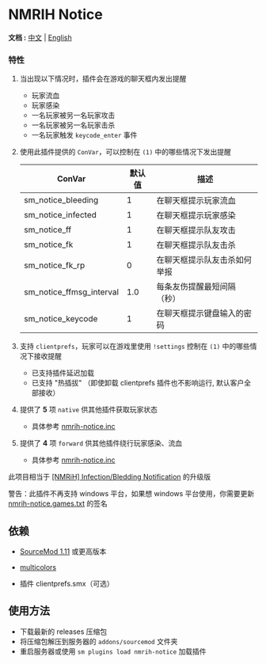 # NMRIH Notice

**文档 :** [中文](./readme-CN.md) | [English](./readme.md)

### 特性

1. 当出现以下情况时，插件会在游戏的聊天框内发出提醒
    - 玩家流血
    - 玩家感染
    - 一名玩家被另一名玩家攻击
    - 一名玩家被另一名玩家击杀
    - 一名玩家触发 `keycode_enter` 事件

2. 使用此插件提供的 `ConVar`，可以控制在 `(1)` 中的哪些情况下发出提醒

   | ConVar                  | 默认值 | 描述            |
   |-------------------------|-----|---------------|
   | sm_notice_bleeding      | 1   | 在聊天框提示玩家流血    |
   | sm_notice_infected      | 1   | 在聊天框提示玩家感染    |
   | sm_notice_ff            | 1   | 在聊天框提示队友攻击    |
   | sm_notice_fk            | 1   | 在聊天框提示队友击杀    |
   | sm_notice_fk_rp         | 0   | 在聊天框提示队友击杀如何举报 |
   | sm_notice_ffmsg_interval | 1.0 | 每条友伤提醒最短间隔（秒） |
   | sm_notice_keycode       | 1   | 在聊天框提示键盘输入的密码 |

3. 支持 `clientprefs`，玩家可以在游戏里使用 `!settings` 控制在 `(1)` 中的哪些情况下接收提醒
    - 已支持插件延迟加载
    - 已支持 "热插拔" （即使卸载 clientprefs 插件也不影响运行, 默认客户全部接收）

4. 提供了 **5** 项 `native` 供其他插件获取玩家状态
    - 具体参考 [nmrih-notice.inc](./scripting/include/nmrih-notice.inc)

5. 提供了 **4** 项 `forward` 供其他插件绕行玩家感染、流血
    - 具体参考 [nmrih-notice.inc](./scripting/include/nmrih-notice.inc)

此项目相当于 [[NMRiH] Infection/Bledding Notification](https://forums.alliedmods.net/showthread.php?p=2335718) 的升级版

警告：此插件不再支持 windows 平台，如果想 windows 平台使用，你需要更新 [nmrih-notice.games.txt](./gamedata/nmrih-notice.games.txt) 的签名

## 依赖

- [SourceMod 1.11](https://www.sourcemod.net/downloads.php?branch=stable) 或更高版本

- [multicolors](https://github.com/Bara/Multi-Colors)

- 插件 clientprefs.smx（可选）

## 使用方法

- 下载最新的 releases 压缩包
- 将压缩包解压到服务器的 `addons/sourcemod` 文件夹
- 重启服务器或使用 `sm plugins load nmrih-notice` 加载插件
